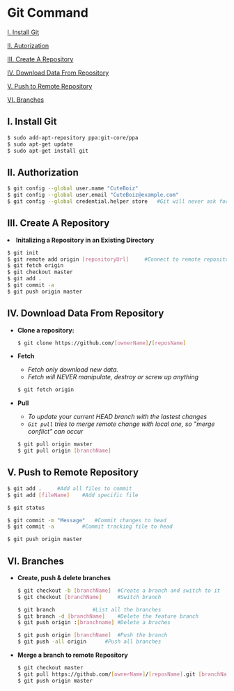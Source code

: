 # Git Command

[I. Install Git](https://github.com/CuteBoiz/Ubuntu/tree/master/git.md#i-install-git)

[II. Autorization](https://github.com/CuteBoiz/Ubuntu/tree/master/git.md#ii-authorization)

[III. Create A Repository](https://github.com/CuteBoiz/Ubuntu/tree/master/git.md#iii-create-a-repository)

[IV. Download Data From Repository](https://github.com/CuteBoiz/Ubuntu/tree/master/git.md#iv-download-data-from-repository)

[V. Push to Remote Repository](https://github.com/CuteBoiz/Ubuntu/tree/master/git.md#v-push-to-remote-repository)

[VI. Branches](https://github.com/CuteBoiz/Ubuntu/tree/master/git.md#vi-branches)


## I. Install Git
```sh
$ sudo add-apt-repository ppa:git-core/ppa
$ sudo apt-get update
$ sudo apt-get install git
```


## II. Authorization

```sh
$ git config --global user.name "CuteBoiz"
$ git config --global user.email "CuteBoiz@example.com"
$ git config --global credential.helper store 	#Git will never ask for password again
```

## III. Create A Repository

<li><b>Initalizing a Repository in an Existing Directory </b></li>

```sh
$ git init
$ git remote add origin [repositoryUrl] 	#Connect to remote repository
$ git fetch origin
$ git checkout master
$ git add .
$ git commit -a
$ git push origin master
```

</ul>

## IV. Download Data From Repository
<ul>
<li><b>Clone a repository: </b></li>

```sh
$ git clone https://github.com/[ownerName]/[reposName]
```

<li><b>Fetch</b></li>

- *Fetch only download new data.*
- *Fetch will NEVER manipulate, destroy or screw up anything*
```sh
$ git fetch origin
```

<li><b>Pull</b></li>

- *To update your current HEAD branch with the lastest changes*
- *`Git pull` tries to merge remote change with local one, so "merge conflict" can occur*
```sh
$ git pull origin master
$ git pull origin [branchName]
```

</ul>

## V. Push to Remote Repository

```sh
$ git add .		#Add all files to commit
$ git add [fileName]	#Add specific file

$ git status 			

$ git commit -m "Message"	#Commit changes to head
$ git commit -a 		#Commit tracking file to head

$ git push origin master 
```

## VI. Branches
<ul>
<li><b>Create, push & delete branches</b></li>

```sh
$ git checkout -b [branchName]	#Create a branch and switch to it
$ git checkout [branchName] 	#Switch branch

$ git branch 			#List all the branches
$ git branch -d [branchName]	#Delete the feature branch
$ git push origin :[branchname]	#Delete a braches

$ git push origin [branchName]	#Push the branch
$ git push -all origin		#Push all branches
```
<li><b>Merge a branch to remote Repository</b></li>

```sh
$ git checkout master
$ git pull https://github.com/[ownerName]/[reposName].git [branchName]
$ git push origin master
```

</ul>


